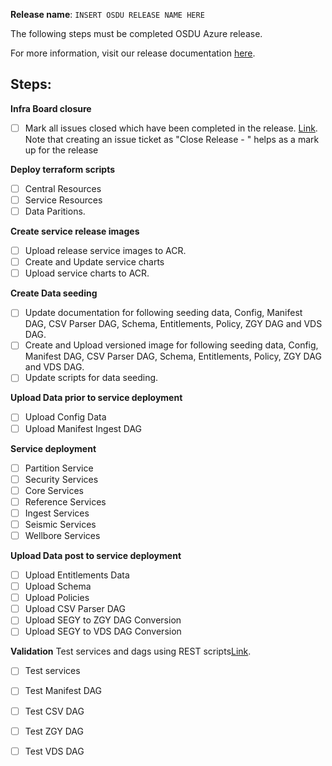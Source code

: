 **Release name**: `INSERT OSDU RELEASE NAME HERE`

The following steps must be completed OSDU Azure release.

For more information, visit our release documentation [here](https://community.opengroup.org/osdu/platform/deployment-and-operations/infra-azure-provisioning/-/blob/master/CHANGELOG.md).

## Steps:

**Infra Board closure**
- [ ] Mark all issues closed which have been completed in the release. [Link](https://community.opengroup.org/osdu/platform/deployment-and-operations/infra-azure-provisioning/-/boards). Note that creating an issue ticket as "Close Release - <version>" helps as a mark up for the release

**Deploy terraform scripts**
- [ ] Central Resources
- [ ] Service Resources
- [ ] Data Paritions.

**Create service release images**
- [ ] Upload release service images to ACR.
- [ ] Create and Update service charts
- [ ] Upload service charts to ACR.

**Create Data seeding**
- [ ] Update documentation for following seeding data, Config, Manifest DAG, CSV Parser DAG, Schema, Entitlements, Policy, ZGY DAG and VDS DAG.
- [ ] Create and Upload versioned image for following seeding data, Config, Manifest DAG, CSV Parser DAG, Schema, Entitlements, Policy, ZGY DAG and VDS DAG.
- [ ] Update scripts for data seeding.

**Upload Data prior to service deployment**
- [ ] Upload Config Data
- [ ] Upload Manifest Ingest DAG

**Service deployment**
- [ ] Partition Service
- [ ] Security Services
- [ ] Core Services
- [ ] Reference Services
- [ ] Ingest Services
- [ ] Seismic Services
- [ ] Wellbore Services

**Upload Data post to service deployment**
- [ ] Upload Entitlements Data
- [ ] Upload Schema
- [ ] Upload Policies
- [ ] Upload CSV Parser DAG
- [ ] Upload SEGY to ZGY DAG Conversion
- [ ] Upload SEGY to VDS DAG Conversion

**Validation**
Test services and dags using REST scripts[Link](https://community.opengroup.org/osdu/platform/deployment-and-operations/infra-azure-provisioning/-/tree/master/tools/rest).
- [ ] Test services
- [ ] Test Manifest DAG
- [ ] Test CSV DAG
- [ ] Test ZGY DAG
- [ ] Test VDS DAG

